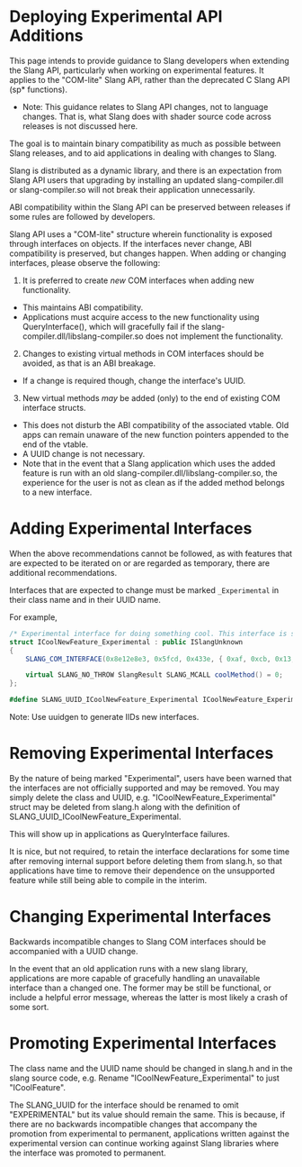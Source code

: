 Deploying Experimental API Additions
====================================

This page intends to provide guidance to Slang developers when extending the Slang API, particularly when working on experimental features.
It applies to the "COM-lite" Slang API, rather than the deprecated C Slang API (sp* functions).

* Note: This guidance relates to Slang API changes, not to language changes. That is, what Slang does with shader source code across releases is not discussed here.

The goal is to maintain binary compatibility as much as possible between Slang releases, and to aid applications in dealing with changes to Slang.

Slang is distributed as a dynamic library, and there is an expectation from Slang API users that upgrading by installing an updated slang-compiler.dll or slang-compiler.so will not break their application unnecessarily.

ABI compatibility within the Slang API can be preserved between releases if some rules are followed by developers.

Slang API uses a "COM-lite" structure wherein functionality is exposed through interfaces on objects. If the interfaces never change, ABI compatibility is preserved, but changes happen. When adding or changing interfaces, please observe the following:

1. It is preferred to create *new* COM interfaces when adding new functionality.
* This maintains ABI compatibility.
* Applications must acquire access to the new functionality using QueryInterface(), which will gracefully fail if the slang-compiler.dll/libslang-compiler.so does not implement the functionality.

2. Changes to existing virtual methods in COM interfaces should be avoided, as that is an ABI breakage.
* If a change is required though, change the interface's UUID.

3. New virtual methods _may_ be added (only) to the end of existing COM interface structs.
* This does not disturb the ABI compatibility of the associated vtable. Old apps can remain unaware of the new function pointers appended to the end of the vtable.
* A UUID change is not necessary.
* Note that in the event that a Slang application which uses the added feature is run with an old slang-compiler.dll/libslang-compiler.so, the experience for the user is not as clean as if the added method belongs to a new interface.

Adding Experimental Interfaces
==============================

When the above recommendations cannot be followed, as with features that are expected to be iterated on or are regarded as temporary, there are additional recommendations.

Interfaces that are expected to change must be marked `_Experimental` in their class name and in their UUID name.

For example,


```csharp
/* Experimental interface for doing something cool. This interface is susceptible to ABI breakage. */
struct ICoolNewFeature_Experimental : public ISlangUnknown
{
    SLANG_COM_INTERFACE(0x8e12e8e3, 0x5fcd, 0x433e, { 0xaf, 0xcb, 0x13, 0xa0, 0x88, 0xbc, 0x5e, 0xe5 })

    virtual SLANG_NO_THROW SlangResult SLANG_MCALL coolMethod() = 0;
};

#define SLANG_UUID_ICoolNewFeature_Experimental ICoolNewFeature_Experimental::getTypeGuid()
```

Note: Use uuidgen to generate IIDs new interfaces.

Removing Experimental Interfaces
================================

By the nature of being marked "Experimental", users have been warned that the interfaces are not officially supported and may be removed. You may simply delete the class and UUID, e.g. "ICoolNewFeature_Experimental" struct may be deleted from slang.h along with the definition of SLANG_UUID_ICoolNewFeature_Experimental.

This will show up in applications as QueryInterface failures.

It is nice, but not required, to retain the interface declarations for some time after removing internal support before deleting them from slang.h, so that applications have time to remove their dependence on the unsupported feature while still being able to compile in the interim.

Changing Experimental Interfaces
================================

Backwards incompatible changes to Slang COM interfaces should be accompanied with a UUID change.

In the event that an old application runs with a new slang library, applications are more capable of gracefully handling an unavailable interface than a changed one. The former may be still be functional, or include a helpful error message, whereas the latter is most likely a crash of some sort.

Promoting Experimental Interfaces
=================================

The class name and the UUID name should be changed in slang.h and in the slang source code, e.g. Rename "ICoolNewFeature_Experimental" to just "ICoolFeature".

The SLANG_UUID for the interface should be renamed to omit "EXPERIMENTAL" but its value should remain the same. This is because, if there are no backwards incompatible changes that accompany the promotion from experimental to permanent, applications written against the experimental version can continue working against Slang libraries where the interface was promoted to permanent.
